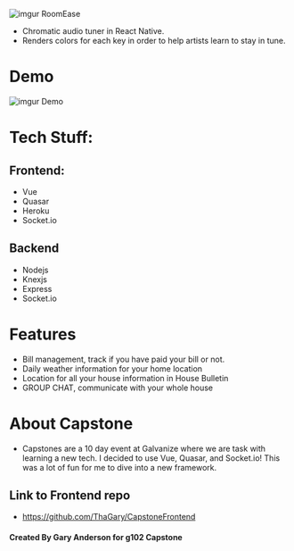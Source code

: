 ![imgur RoomEase](https://i.imgur.com/WyYpXGS.png?1)
* Chromatic audio tuner in React Native.
* Renders colors for each key in order to help artists learn to stay in tune.

# Demo

![imgur Demo](https://i.imgur.com/ySK2cxJ.gif)

# Tech Stuff:
## Frontend:
* Vue
* Quasar
* Heroku
* Socket.io

## Backend
* Nodejs
* Knexjs
* Express
* Socket.io

# Features
* Bill management, track if you have paid your bill or not.
* Daily weather information for your home location
* Location for all your house information in House Bulletin
* GROUP CHAT, communicate with your whole house

# About Capstone
* Capstones are a 10 day event at Galvanize where we are task with learning a new tech. I decided to use Vue, Quasar, and Socket.io! This was a lot of fun for me to dive into a new framework.

## Link to Frontend repo
* https://github.com/ThaGary/CapstoneFrontend

#### Created By Gary Anderson for g102 Capstone
